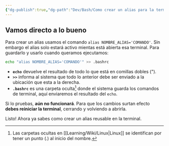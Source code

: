 ```yaml
---
{"dg-publish":true,"dg-path":"Dev/Bash/Como crear un alias para la terminal en Linux.md","permalink":"/dev/bash/como-crear-un-alias-para-la-terminal-en-linux/","tags":["linux","terminal","bash"],"created":"2024-01-27T22:11","updated":"2025-01-08T11:23"}
---
```


## Vamos directo a lo bueno
Para crear un alias usamos el comando `alias NOMBRE_ALIAS='COMANDO'`. Sin embargo el alias solo estará activo mientas está abierta esa terminal. Para guardarlo y usarlo cuando queramos ejecutamos:

```bash
echo "alias NOMBRE_ALIAS='COMANDO'" >> .bashrc
```
- **`echo`** devuelve el resultado de todo lo que está en comillas dobles (").
- **`>>`** informa al sistema que todo lo anterior debe ser enviado a la ubicación que esta a la derecha.
- **`.bashrc`** es una carpeta oculta[^1] donde el sistema guarda los comandos de terminal, aquí enviaremos el resultado del `echo`.

Si lo pruebas, **aún no funcionará**. Para que los cambios surtan efecto **debes reiniciar la terminal**, cerrando y volviendo a abrirla.

Listo! Ahora ya sabes como crear un alias reusable en la terminal.

[^1]: Las carpetas ocultas en [[Learning/Wiki/Linux\|Linux]] se identifican por tener un punto (.) al inicio del nombre.